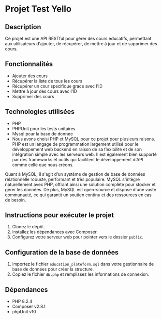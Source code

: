 # Projet Test Yello

## Description
Ce projet est une API RESTful pour gérer des cours éducatifs, permettant aux utilisateurs d'ajouter, de récupérer, de mettre à jour et de supprimer des cours.

## Fonctionnalités
- Ajouter des cours
- Récupérer la liste de tous les cours
- Récupérer un cour specifique grace avec l'ID
- Mettre à jour des cours avec l'ID
- Supprimer des cours

## Technologies utilisées
- PHP
- PHPUnit pour les tests unitaires
- Mysql pour la base de donnee
- Nous avons choisi PHP et MySQL pour ce projet pour plusieurs raisons. PHP est un langage de programmation largement utilisé pour le développement web backend en raison de sa flexibilité et de son intégration simple avec les serveurs web. Il est également bien supporté par des frameworks et outils qui facilitent le développement d'API comme celle que nous créons.

Quant à MySQL, il s'agit d'un système de gestion de base de données relationnelle robuste, performant et très populaire. MySQL s'intègre naturellement avec PHP, offrant ainsi une solution complète pour stocker et gérer les données. De plus, MySQL est open-source et dispose d'une vaste communauté, ce qui garantit un soutien continu et des ressources en cas de besoin.

## Instructions pour exécuter le projet
1. Clonez le dépôt.
2. Installez les dépendances avec Composer.
3. Configurez votre serveur web pour pointer vers le dossier `public`.

## Configuration de la base de données

1. Importez le fichier `education_plateform.sql` dans votre gestionnaire de base de données pour créer la structure.
2. Copiez le fichier `db.php` et remplissez les informations de connexion.


## Dépendances
- PHP  8.2.4
- Composer v2.8.1
- phpUnit v10